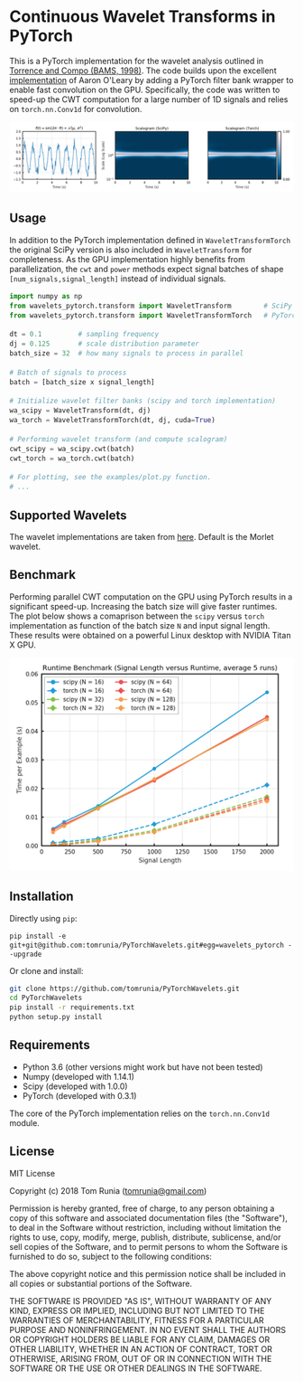 # Continuous Wavelet Transforms in PyTorch

This is a PyTorch implementation for the wavelet analysis outlined in [Torrence
and Compo (BAMS, 1998)](http://paos.colorado.edu/research/wavelets/). The code builds upon the excellent [implementation](https://github.com/aaren/wavelets/)
of Aaron O'Leary by adding a PyTorch filter bank wrapper to enable fast convolution on the GPU. Specifically, the code was written to speed-up the CWT computation for a large number of 1D signals and relies on `torch.nn.Conv1d` for convolution. 

![PyTorch Wavelets](/assets/scalogram_comparison.png "Scalogram Comparison")

## Usage

In addition to the PyTorch implementation defined in `WaveletTransformTorch` the original SciPy version is also included in `WaveletTransform` for completeness. As the GPU implementation highly benefits from parallelization, the `cwt` and `power` methods expect signal batches of shape `[num_signals,signal_length]` instead of individual signals. 

```python
import numpy as np
from wavelets_pytorch.transform import WaveletTransform        # SciPy version
from wavelets_pytorch.transform import WaveletTransformTorch   # PyTorch version

dt = 0.1         # sampling frequency
dj = 0.125       # scale distribution parameter
batch_size = 32  # how many signals to process in parallel

# Batch of signals to process
batch = [batch_size x signal_length] 

# Initialize wavelet filter banks (scipy and torch implementation)
wa_scipy = WaveletTransform(dt, dj)
wa_torch = WaveletTransformTorch(dt, dj, cuda=True)

# Performing wavelet transform (and compute scalogram)
cwt_scipy = wa_scipy.cwt(batch)
cwt_torch = wa_torch.cwt(batch)

# For plotting, see the examples/plot.py function.
# ...
```

## Supported Wavelets

The wavelet implementations are taken from [here](https://github.com/aaren/wavelets/blob/master/wavelets/wavelets.py). Default is the Morlet wavelet.

## Benchmark

Performing parallel CWT computation on the GPU using PyTorch results in a significant speed-up. Increasing the batch size will give faster runtimes. The plot below shows a comaprison between the `scipy` versus `torch` implementation as function of the batch size `N` and input signal length. These results were obtained on a powerful Linux desktop with NVIDIA Titan X GPU.

<a href="/assets/runtime_versus_signal_length.png"><img src="/assets/runtime_versus_signal_length.png" width="700px" ></a>

## Installation

Directly using `pip`:

```
pip install -e git+git@github.com:tomrunia/PyTorchWavelets.git#egg=wavelets_pytorch --upgrade
```

Or clone and install:

```sh
git clone https://github.com/tomrunia/PyTorchWavelets.git
cd PyTorchWavelets
pip install -r requirements.txt
python setup.py install
```

## Requirements

- Python 3.6 (other versions might work but have not been tested)
- Numpy (developed with 1.14.1)
- Scipy (developed with 1.0.0)
- PyTorch (developed with 0.3.1)

The core of the PyTorch implementation relies on the `torch.nn.Conv1d` module.

## License

MIT License

Copyright (c) 2018 Tom Runia (tomrunia@gmail.com)

Permission is hereby granted, free of charge, to any person obtaining a copy
of this software and associated documentation files (the "Software"), to deal
in the Software without restriction, including without limitation the rights
to use, copy, modify, merge, publish, distribute, sublicense, and/or sell
copies of the Software, and to permit persons to whom the Software is
furnished to do so, subject to the following conditions:

The above copyright notice and this permission notice shall be included in all
copies or substantial portions of the Software.

THE SOFTWARE IS PROVIDED "AS IS", WITHOUT WARRANTY OF ANY KIND, EXPRESS OR
IMPLIED, INCLUDING BUT NOT LIMITED TO THE WARRANTIES OF MERCHANTABILITY,
FITNESS FOR A PARTICULAR PURPOSE AND NONINFRINGEMENT. IN NO EVENT SHALL THE
AUTHORS OR COPYRIGHT HOLDERS BE LIABLE FOR ANY CLAIM, DAMAGES OR OTHER
LIABILITY, WHETHER IN AN ACTION OF CONTRACT, TORT OR OTHERWISE, ARISING FROM,
OUT OF OR IN CONNECTION WITH THE SOFTWARE OR THE USE OR OTHER DEALINGS IN THE
SOFTWARE.
